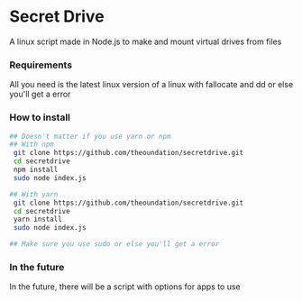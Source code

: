 # Secret Drive
A linux script made in Node.js to make and mount virtual drives from files

### Requirements
All you need is the latest linux version of a linux with fallocate and dd or else you'll get a error
### How to install
```sh
## Doesn't matter if you use yarn or npm
## With npm
 git clone https://github.com/theoundation/secretdrive.git
 cd secretdrive
 npm install 
 sudo node index.js

## With yarn 
 git clone https://github.com/theoundation/secretdrive.git
 cd secretdrive
 yarn install 
 sudo node index.js

## Make sure you use sudo or else you'll get a error
```
### In the future
In the future, there will be a script with options for apps to use
